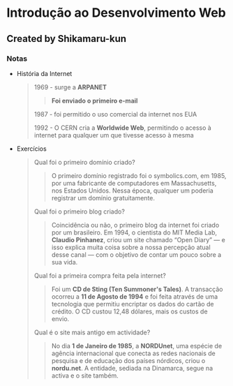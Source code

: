 # Introdução ao Desenvolvimento Web

## Created by Shikamaru-kun

### Notas

 - História da Internet
 
   > 1969 - surge a **ARPANET**
   >
   >> **Foi enviado o primeiro e-mail**
   >
   > 1987 - foi permitido o uso comercial da internet nos EUA
   >
   > 1992 - O CERN cria a **Worldwide Web**, permitindo o acesso à internet para qualquer um que tivesse acesso à mesma
   >
   
 - Exercícios
 
   > Qual foi o primeiro domínio criado?
   >
   >> O primeiro domínio registrado foi o symbolics.com, em 1985, por uma fabricante de computadores em Massachusetts, nos Estados Unidos.
   >> Nessa época, qualquer um poderia registrar um domínio gratuitamente.
   >
   > Qual foi o primeiro blog criado?
   >
   >> Coincidência ou não, o primeiro blog da internet foi criado por um brasileiro.
   >> Em 1994, o cientista do MIT Media Lab, **Claudio Pinhanez**, criou um site chamado “Open Diary” — e isso explica muita coisa sobre a nossa percepção atual desse canal — com o objetivo de contar um pouco sobre a sua vida.
   >
   > Qual foi a primeira compra feita pela internet?
   >
   >> Foi um **CD de Sting (Ten Summoner's Tales)**.
   >> A transacção ocorreu a **11 de Agosto de 1994** e foi feita através de uma tecnologia que permitiu encriptar os dados do cartão de crédito.
   >> O CD custou 12,48 dólares, mais os custos de envio.
   >
   > Qual é o site mais antigo em actividade?
   >
   >> No dia **1 de Janeiro de 1985**, a **NORDUnet**, uma espécie de agência internacional que conecta as redes nacionais de pesquisa e de educação dos países nórdicos, criou o **nordu.net**.
   >> A entidade, sediada na Dinamarca, segue na activa e o site também.
   
